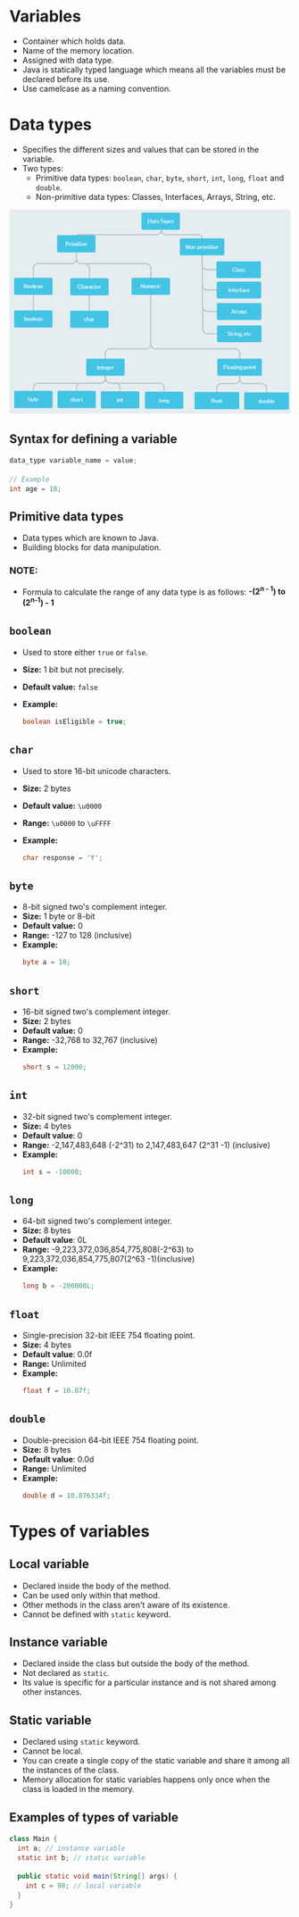 # Variables

- Container which holds data.
- Name of the memory location.
- Assigned with data type.
- Java is statically typed language which means all the variables must be declared before its use.
- Use camelcase as a naming convention.

# Data types

- Specifies the different sizes and values that can be stored in the variable.
- Two types:
  - Primitive data types: `boolean`, `char`, `byte`, `short`, `int`, `long`, `float` and `double`.
  - Non-primitive data types: Classes, Interfaces, Arrays, String, etc.

![picture 5](../images/02a159af67025784fe0d7d54037be58140a4a7e6886b54185edecb615d00ff2c.png)

## Syntax for defining a variable

```java
data_type variable_name = value;

// Example
int age = 18;
```

## Primitive data types

- Data types which are known to Java.
- Building blocks for data manipulation.

### NOTE:

- Formula to calculate the range of any data type is as follows:
  **-(2<sup>n - 1</sup>) to (2<sup>n-1</sup>) - 1**

## `boolean`

- Used to store either `true` or `false`.
- **Size:** 1 bit but not precisely.
- **Default value:** `false`
- **Example:**

  ```java
  boolean isEligible = true;
  ```

## `char`

- Used to store 16-bit unicode characters.
- **Size:** 2 bytes
- **Default value:** `\u0000`
- **Range:** `\u0000` to `\uFFFF`
- **Example:**

  ```java
  char response = 'Y';
  ```

## `byte`

- 8-bit signed two's complement integer.
- **Size:** 1 byte or 8-bit
- **Default value:** 0
- **Range:** -127 to 128 (inclusive)
- **Example:**
  ```java
  byte a = 10;
  ```

## `short`

- 16-bit signed two's complement integer.
- **Size:** 2 bytes
- **Default value:** 0
- **Range:** -32,768 to 32,767 (inclusive)
- **Example:**
  ```java
  short s = 12000;
  ```

## `int`

- 32-bit signed two's complement integer.
- **Size:** 4 bytes
- **Default value**: 0
- **Range:** -2,147,483,648 (-2^31) to 2,147,483,647 (2^31 -1) (inclusive)
- **Example:**
  ```java
  int s = -10000;
  ```

## `long`

- 64-bit signed two's complement integer.
- **Size:** 8 bytes
- **Default value**: 0L
- **Range:** -9,223,372,036,854,775,808(-2^63) to 9,223,372,036,854,775,807(2^63 -1)(inclusive)
- **Example:**
  ```java
  long b = -200000L;
  ```

## `float`

- Single-precision 32-bit IEEE 754 floating point.
- **Size:** 4 bytes
- **Default value**: 0.0f
- **Range:** Unlimited
- **Example:**
  ```java
  float f = 10.87f;
  ```

## `double`

- Double-precision 64-bit IEEE 754 floating point.
- **Size:** 8 bytes
- **Default value**: 0.0d
- **Range:** Unlimited
- **Example:**
  ```java
  double d = 10.876334f;
  ```

# Types of variables

## Local variable

- Declared inside the body of the method.
- Can be used only within that method.
- Other methods in the class aren't aware of its existence.
- Cannot be defined with `static` keyword.

## Instance variable

- Declared inside the class but outside the body of the method.
- Not declared as `static`.
- Its value is specific for a particular instance and is not shared among other instances.

## Static variable

- Declared using `static` keyword.
- Cannot be local.
- You can create a single copy of the static variable and share it among all the instances of the class.
- Memory allocation for static variables happens only once when the class is loaded in the memory.

## Examples of types of variable

```java
class Main {
  int a; // instance variable
  static int b; // static variable

  public static void main(String[] args) {
    int c = 98; // local variable
  }
}
```

